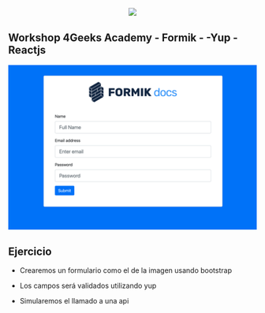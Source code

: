 
<p align="center">
  <img src="https://assets.breatheco.de/apis/img/images.php?blob&random&cat=icon&tags=4geeks,128">
</p>

## Workshop 4Geeks Academy - Formik - -Yup - Reactjs

<img src="form.png" />


## Ejercicio

- Crearemos un formulario como el de la imagen usando bootstrap

- Los campos será validados utilizando yup

- Simularemos el llamado a una api


